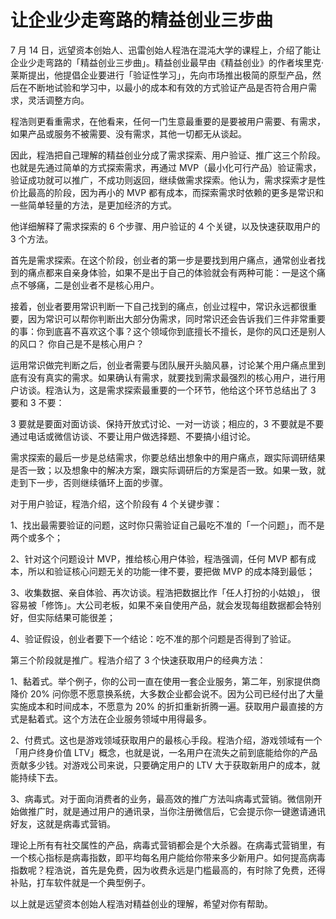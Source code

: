 # 让企业少走弯路的精益创业三步曲

7 月 14 日，远望资本创始人、迅雷创始人程浩在混沌大学的课程上，介绍了能让企业少走弯路的「精益创业三步曲」。精益创业最早由《精益创业》的作者埃里克·莱斯提出，他提倡企业要进行「验证性学习」，先向市场推出极简的原型产品，然后在不断地试验和学习中，以最小的成本和有效的方式验证产品是否符合用户需求，灵活调整方向。

程浩则更看重需求，在他看来，任何一门生意最重要的是要被用户需要、有需求，如果产品或服务不被需要、没有需求，其他一切都无从谈起。

因此，程浩把自己理解的精益创业分成了需求探索、用户验证、推广这三个阶段。也就是先通过简单的方式探索需求，再通过 MVP（最小化可行产品）验证需求，验证成功就可以推广，不成功则返回，继续做需求探索。他认为，需求探索才是性价比最高的阶段，因为再小的 MVP 都有成本，而探索需求时依赖的更多是常识和一些简单轻量的方法，是更加经济的方式。

他详细解释了需求探索的 6 个步骤、用户验证的 4 个关键，以及快速获取用户的 3 个方法。

首先是需求探索。在这个阶段，创业者的第一步是要找到用户痛点，通常创业者找到的痛点都来自亲身体验，如果不是出于自己的体验就会有两种可能：一是这个痛点不够痛，二是创业者不是核心用户。

接着，创业者要用常识判断一下自己找到的痛点，创业过程中，常识永远都很重要，因为常识可以帮你判断出大部分伪需求，同时常识还会告诉我们三件非常重要的事：你到底喜不喜欢这个事？这个领域你到底擅长不擅长，是你的风口还是别人的风口？ 你自己是不是核心用户？

运用常识做完判断之后，创业者需要与团队展开头脑风暴，讨论某个用户痛点里到底有没有真实的需求。如果确认有需求，就要找到需求最强烈的核心用户，进行用户访谈。程浩认为，这是需求探索最重要的一个环节，他给这个环节总结出了 3 要和 3 不要：

3 要就是要面对面访谈、保持开放式讨论、一对一访谈；相应的，3 不要就是不要通过电话或微信访谈、不要让用户做选择题、不要搞小组讨论。

需求探索的最后一步是总结需求，你要总结出想象中的用户痛点，跟实际调研结果是否一致；以及想象中的解决方案，跟实际调研后的方案是否一致。如果一致，就走到下一步，否则继续循环上面的步骤。

对于用户验证，程浩介绍，这个阶段有 4 个关键步骤：

1、找出最需要验证的问题，这时你只需验证自己最吃不准的「一个问题」，而不是两个或多个；

2、针对这个问题设计 MVP，推给核心用户体验，程浩强调，任何 MVP 都有成本，所以和验证核心问题无关的功能一律不要，要把做 MVP 的成本降到最低；

3、收集数据、亲自体验、再次访谈。程浩把数据比作「任人打扮的小姑娘」， 很容易被「修饰」。大公司老板，如果不亲自使用产品，就会发现每组数据都会特别好，但实际结果可能很差；

4、验证假设，创业者要下一个结论：吃不准的那个问题是否得到了验证。

第三个阶段就是推广。程浩介绍了 3 个快速获取用户的经典方法：

1、黏着式。举个例子，你的公司一直在使用一套企业服务，第二年，别家提供商降价 20% 问你愿不愿意换系统，大多数企业都会说不。因为公司已经付出了大量实施成本和时间成本，不愿意为 20% 的折扣重新折腾一遍。获取用户最直接的方式是黏着式。这个方法在企业服务领域中用得最多。

2、付费式。这也是游戏领域获取用户的最核心手段。程浩介绍，游戏领域有一个「用户终身价值 LTV」概念，也就是说，一名用户在流失之前到底能给你的产品贡献多少钱。对游戏公司来说，只要确定用户的 LTV 大于获取新用户的成本，就能持续下去。

3、病毒式。对于面向消费者的业务，最高效的推广方法叫病毒式营销。微信刚开始做推广时，就是通过用户的通讯录，当你注册微信后，它会提示你一键邀请通讯好友，这就是病毒式营销。

理论上所有有社交属性的产品，病毒式营销都会是个大杀器。在病毒式营销里，有一个核心指标是病毒指数，即平均每名用户能给你带来多少新用户。如何提高病毒指数呢？程浩说，首先是免费，因为收费永远是门槛最高的，有时除了免费，还得补贴，打车软件就是一个典型例子。

以上就是远望资本创始人程浩对精益创业的理解，希望对你有帮助。



